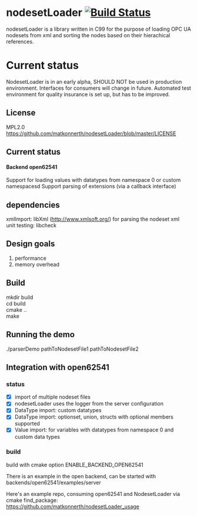 # nodesetLoader [![Build Status](https://travis-ci.org/matkonnerth/nodesetLoader.svg?branch=master)](https://travis-ci.org/matkonnerth/nodesetLoader)
nodesetLoader is a library written in C99 for the purpose of loading OPC UA nodesets from xml and sorting the nodes based on their hierachical references.

# Current status
NodesetLoader is in an early alpha, SHOULD NOT be used in production environment. Interfaces for consumers will change in future.
Automated test environment for quality insurance is set up, but has to be improved.

## License
MPL2.0 https://github.com/matkonnerth/nodesetLoader/blob/master/LICENSE

## Current status

#### Backend open62541
Support for loading values with datatypes from namespace 0 or custom namespacesd
Support parsing of extensions (via a callback interface)

## dependencies
xmlImport: libXml (http://www.xmlsoft.org/) for parsing the nodeset xml \
unit testing: libcheck

## Design goals
1) performance
2) memory overhead

## Build
mkdir build \
cd build \
cmake .. \
make

## Running the demo
./parserDemo pathToNodesetFile1 pathToNodesetFile2
  
## Integration with open62541

### status
- [x] import of multiple nodeset files
- [x] nodesetLoader uses the logger from the server configuration
- [x] DataType import: custom datatypes
- [x] DataType import: optionset, union, structs with optional members supported
- [x] Value import: for variables with datatypes from namespace 0 and custom data types

### build

build with cmake option ENABLE_BACKEND_OPEN62541

There is an example in the open backend, can be started with
backends/open62541/examples/server <pathToNodeset>

Here's an example repo, consuming open62541 and NodesetLoader via cmake find_package:
https://github.com/matkonnerth/nodesetLoader_usage



